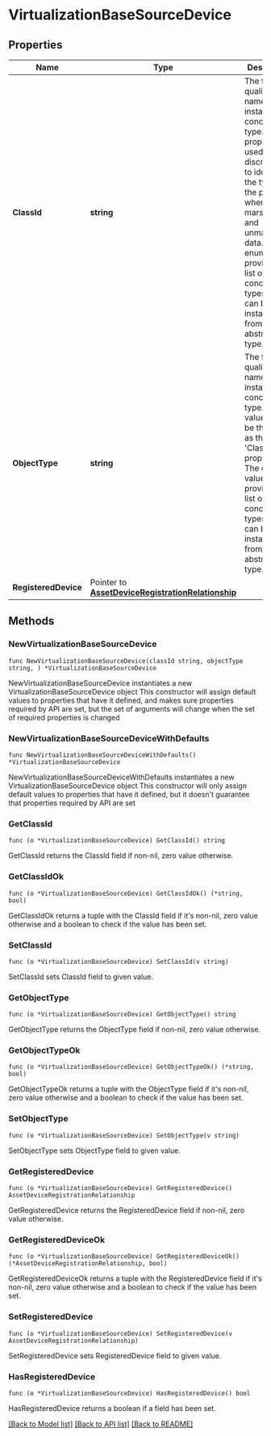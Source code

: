 # VirtualizationBaseSourceDevice

## Properties

Name | Type | Description | Notes
------------ | ------------- | ------------- | -------------
**ClassId** | **string** | The fully-qualified name of the instantiated, concrete type. This property is used as a discriminator to identify the type of the payload when marshaling and unmarshaling data. The enum values provides the list of concrete types that can be instantiated from this abstract type. | 
**ObjectType** | **string** | The fully-qualified name of the instantiated, concrete type. The value should be the same as the &#39;ClassId&#39; property. The enum values provides the list of concrete types that can be instantiated from this abstract type. | 
**RegisteredDevice** | Pointer to [**AssetDeviceRegistrationRelationship**](asset.DeviceRegistration.Relationship.md) |  | [optional] 

## Methods

### NewVirtualizationBaseSourceDevice

`func NewVirtualizationBaseSourceDevice(classId string, objectType string, ) *VirtualizationBaseSourceDevice`

NewVirtualizationBaseSourceDevice instantiates a new VirtualizationBaseSourceDevice object
This constructor will assign default values to properties that have it defined,
and makes sure properties required by API are set, but the set of arguments
will change when the set of required properties is changed

### NewVirtualizationBaseSourceDeviceWithDefaults

`func NewVirtualizationBaseSourceDeviceWithDefaults() *VirtualizationBaseSourceDevice`

NewVirtualizationBaseSourceDeviceWithDefaults instantiates a new VirtualizationBaseSourceDevice object
This constructor will only assign default values to properties that have it defined,
but it doesn't guarantee that properties required by API are set

### GetClassId

`func (o *VirtualizationBaseSourceDevice) GetClassId() string`

GetClassId returns the ClassId field if non-nil, zero value otherwise.

### GetClassIdOk

`func (o *VirtualizationBaseSourceDevice) GetClassIdOk() (*string, bool)`

GetClassIdOk returns a tuple with the ClassId field if it's non-nil, zero value otherwise
and a boolean to check if the value has been set.

### SetClassId

`func (o *VirtualizationBaseSourceDevice) SetClassId(v string)`

SetClassId sets ClassId field to given value.


### GetObjectType

`func (o *VirtualizationBaseSourceDevice) GetObjectType() string`

GetObjectType returns the ObjectType field if non-nil, zero value otherwise.

### GetObjectTypeOk

`func (o *VirtualizationBaseSourceDevice) GetObjectTypeOk() (*string, bool)`

GetObjectTypeOk returns a tuple with the ObjectType field if it's non-nil, zero value otherwise
and a boolean to check if the value has been set.

### SetObjectType

`func (o *VirtualizationBaseSourceDevice) SetObjectType(v string)`

SetObjectType sets ObjectType field to given value.


### GetRegisteredDevice

`func (o *VirtualizationBaseSourceDevice) GetRegisteredDevice() AssetDeviceRegistrationRelationship`

GetRegisteredDevice returns the RegisteredDevice field if non-nil, zero value otherwise.

### GetRegisteredDeviceOk

`func (o *VirtualizationBaseSourceDevice) GetRegisteredDeviceOk() (*AssetDeviceRegistrationRelationship, bool)`

GetRegisteredDeviceOk returns a tuple with the RegisteredDevice field if it's non-nil, zero value otherwise
and a boolean to check if the value has been set.

### SetRegisteredDevice

`func (o *VirtualizationBaseSourceDevice) SetRegisteredDevice(v AssetDeviceRegistrationRelationship)`

SetRegisteredDevice sets RegisteredDevice field to given value.

### HasRegisteredDevice

`func (o *VirtualizationBaseSourceDevice) HasRegisteredDevice() bool`

HasRegisteredDevice returns a boolean if a field has been set.


[[Back to Model list]](../README.md#documentation-for-models) [[Back to API list]](../README.md#documentation-for-api-endpoints) [[Back to README]](../README.md)


